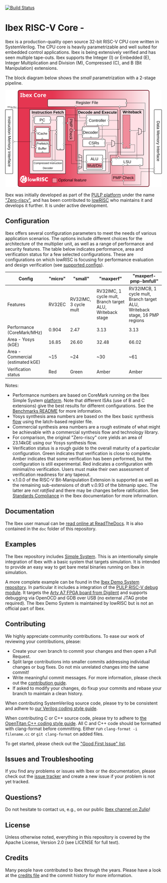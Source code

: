 [![Build Status](https://dev.azure.com/lowrisc/ibex/_apis/build/status/lowRISC.ibex?branchName=master)](https://dev.azure.com/lowrisc/ibex/_build/latest?definitionId=3&branchName=master)

# Ibex RISC-V Core -

Ibex is a production-quality open source 32-bit RISC-V CPU core written in
SystemVerilog. The CPU core is heavily parametrizable and well suited for
embedded control applications. Ibex is being extensively verified and has
seen multiple tape-outs. Ibex supports the Integer (I) or Embedded (E),
Integer Multiplication and Division (M), Compressed (C), and B (Bit
Manipulation) extensions.

The block diagram below shows the *small* parametrization with a 2-stage
pipeline.
<p align="center"><img src="doc/03_reference/images/blockdiagram.svg" width="650"></p>

Ibex was initially developed as part of the [PULP platform](https://www.pulp-platform.org)
under the name ["Zero-riscy"](https://doi.org/10.1109/PATMOS.2017.8106976), and has been
contributed to [lowRISC](https://www.lowrisc.org) who maintains it and develops it further. It is
under active development.

## Configuration

Ibex offers several configuration parameters to meet the needs of various application scenarios.
The options include different choices for the architecture of the multiplier unit, as well as a range of performance and security features.
The table below indicates performance, area and verification status for a few selected configurations.
These are configurations on which lowRISC is focusing for performance evaluation and design verification (see [supported configs](ibex_configs.yaml)).

| Config | "micro" | "small" | "maxperf" | "maxperf-pmp-bmfull" |
| ------ | ------- | --------| ----------| -------------------- |
| Features | RV32EC | RV32IMC, 3 cycle mult | RV32IMC, 1 cycle mult, Branch target ALU, Writeback stage | RV32IMCB, 1 cycle mult, Branch target ALU, Writeback stage, 16 PMP regions |
| Performance (CoreMark/MHz) | 0.904 | 2.47 | 3.13 | 3.13 |
| Area - Yosys (kGE) | 16.85 | 26.60 | 32.48 | 66.02 |
| Area - Commercial (estimated kGE) | ~15 | ~24 | ~30 | ~61 |
| Verification status | Red | Green | Amber | Amber |

Notes:

* Performance numbers are based on CoreMark running on the Ibex Simple System [platform](examples/simple_system/README.md).
  Note that different ISAs (use of B and C extensions) give the best results for different configurations.
  See the [Benchmarks README](examples/sw/benchmarks/README.md) for more information.
* Yosys synthesis area numbers are based on the Ibex basic synthesis [flow](syn/README.md) using the latch-based register file.
* Commercial synthesis area numbers are a rough estimate of what might be achievable with a commercial synthesis flow and technology library.
* For comparison, the original "Zero-riscy" core yields an area of 23.14kGE using our Yosys synthesis flow.
* Verification status is a rough guide to the overall maturity of a particular configuration.
  Green indicates that verification is close to complete.
  Amber indicates that some verification has been performed, but the configuration is still experimental.
  Red indicates a configuration with minimal/no verification.
  Users must make their own assessment of verification readiness for any tapeout.
* v.1.0.0 of the RISC-V Bit-Manipulation Extension is supported as well as the remaining sub-extensions of draft v.0.93 of the bitmanip spec.
  The latter are *not ratified* and there may be changes before ratification.
  See [Standards Compliance](https://ibex-core.readthedocs.io/en/latest/01_overview/compliance.html) in the Ibex documentation for more information.

## Documentation

The Ibex user manual can be
[read online at ReadTheDocs](https://ibex-core.readthedocs.io/en/latest/). It is also contained in
the `doc` folder of this repository.

## Examples

The Ibex repository includes [Simple System](examples/simple_system/README.md).
This is an intentionally simple integration of Ibex with a basic system that targets simulation.
It is intended to provide an easy way to get bare metal binaries running on Ibex in simulation.

A more complete example can be found in the [Ibex Demo System repository](https://github.com/lowrisc/ibex-demo-system).
In particular it includes a integration of the [PULP RISC-V debug module](https://github.com/pulp-platform/riscv-dbg).
It targets the [Arty A7 FPGA board from Digilent](https://digilent.com/shop/arty-a7-artix-7-fpga-development-board/) and supports debugging via OpenOCD and GDB over USB (no external JTAG probe required).
The Ibex Demo System is maintained by lowRISC but is not an official part of Ibex.

## Contributing

We highly appreciate community contributions. To ease our work of reviewing your contributions,
please:

* Create your own branch to commit your changes and then open a Pull Request.
* Split large contributions into smaller commits addressing individual changes or bug fixes. Do not
  mix unrelated changes into the same commit!
* Write meaningful commit messages. For more information, please check out the [contribution
  guide](https://github.com/lowrisc/ibex/blob/master/CONTRIBUTING.md).
* If asked to modify your changes, do fixup your commits and rebase your branch to maintain a
  clean history.

When contributing SystemVerilog source code, please try to be consistent and adhere to [our Verilog
coding style guide](https://github.com/lowRISC/style-guides/blob/master/VerilogCodingStyle.md).

When contributing C or C++ source code, please try to adhere to [the OpenTitan C++ coding style
guide](https://docs.opentitan.org/doc/rm/c_cpp_coding_style/).
All C and C++ code should be formatted with clang-format before committing.
Either run `clang-format -i filename.cc` or `git clang-format` on added files.

To get started, please check out the ["Good First Issue"
 list](https://github.com/lowrisc/ibex/issues?q=is%3Aissue+is%3Aopen+label%3A%22Good+First+Issue%22).

## Issues and Troubleshooting

If you find any problems or issues with Ibex or the documentation, please check out the [issue
 tracker](https://github.com/lowrisc/ibex/issues) and create a new issue if your problem is
not yet tracked.

## Questions?

Do not hesitate to contact us, e.g., on our public [Ibex channel on
Zulip](https://lowrisc.zulipchat.com/#narrow/stream/198227-ibex)!

## License

Unless otherwise noted, everything in this repository is covered by the Apache
License, Version 2.0 (see LICENSE for full text).

## Credits

Many people have contributed to Ibex through the years. Please have a look at
the [credits file](CREDITS.md) and the commit history for more information.
